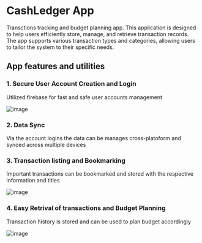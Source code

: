 # CashLedger App
Transctions tracking and budget planning app. This application is designed to help users efficiently store, manage, and retrieve transaction records. The app supports various transaction types and categories, allowing users to tailor the system to their specific needs. 

## App features and utilities

### 1. Secure User Account Creation and Login
   Utilized firebase for fast and safe user accounts management
   
![image](https://github.com/user-attachments/assets/72eaf5c9-06c5-4a34-bc42-326bd8fb24f6)

### 2. Data Sync
  Via the account logins the data can be manages cross-platoform and synced across multiple devices

### 3. Transaction listing and Bookmarking
  Important transactions can be bookmarked and stored with the respective information and titles
  
![image](https://github.com/user-attachments/assets/d38ec8eb-f2ea-4df0-a06d-190bc391a0f6)

### 4. Easy Retrival of transactions and Budget Planning
  Transaction history is stored and can be used to plan budget accordingly

![image](https://github.com/user-attachments/assets/dc70cad4-dce2-4b84-8bf0-5dba21745916)


